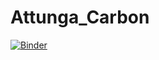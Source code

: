 # Attunga_Carbon
 
[![Binder](https://mybinder.org/badge_logo.svg)](https://mybinder.org/v2/gh/SamCurtis111/Attunga_Carbon/HEAD?urlpath=%2Fapps%FVoluntary_Carbon_Report.ipynb)
